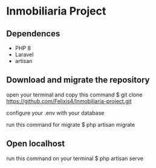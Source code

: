 # Inmobiliaria Project

## Dependences 
- PHP 8
- Laravel 
- artisan 

## Download and migrate the repository
open your terminal and copy this command 
$ git clone https://github.com/Felixis4/Inmobiliaria-project.git

configure your .env with your database

run this command for migrate
$ php artisan migrate

## Open localhost

run this command on your terminal 
$ php artisan serve 
